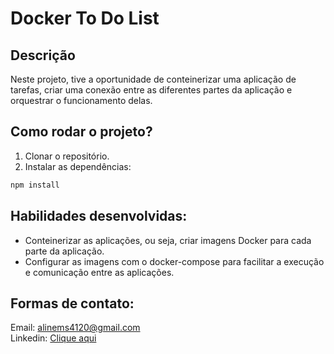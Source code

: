 # Docker To Do List

## Descrição
Neste projeto, tive a oportunidade de conteinerizar uma aplicação de tarefas, criar uma conexão entre as diferentes partes da aplicação e orquestrar o funcionamento delas.

## Como rodar o projeto?
1. Clonar o repositório.
2. Instalar as dependências:
```bash
npm install
```

## Habilidades desenvolvidas:
- Conteinerizar as aplicações, ou seja, criar imagens Docker para cada parte da aplicação.
- Configurar as imagens com o docker-compose para facilitar a execução e comunicação entre as aplicações.


## Formas de contato:
Email: alinems4120@gmail.com <br>
Linkedin: <a href="https://www.linkedin.com/in/alinemourasantos-dev/" target="_blank">Clique aqui</a>
